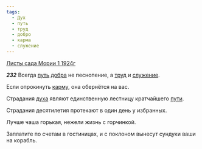 ```yaml
---
tags:
  - Дух
  - путь
  - труд
  - добро
  - карма
  - служение
---
```


[Листы сада Мории 1 1924г](https://127.0.0.1:4002/agni/1924)

___232___
Всегда [путь](../../../tags/#путь) [добра](../../../tags/#добро) не песнопение, а [труд](../../../tags/#труд) и [служение](../../../tags/#служение).   

Если опрокинуть [карму](../../../tags/#карма), она обернётся на вас.   

Страдания [духа](../../../tags/#Дух) являют единственную лестницу кратчайшего [пути](../../../tags/#путь).   

Страдания десятилетия протекают в один день у избранных.   

Лучше чаша горькая, нежели жизнь с горчинкой.   

Заплатите по счетам в гостиницах, и с поклоном вынесут сундуки ваши на корабль.   

